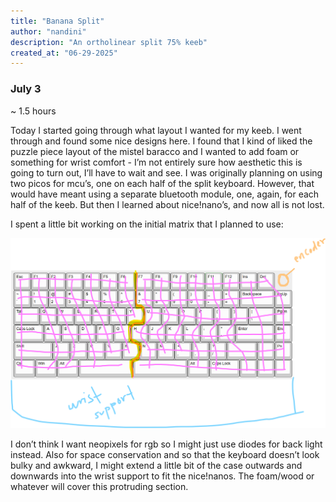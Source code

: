```yaml
---
title: "Banana Split"
author: "nandini"
description: "An ortholinear split 75% keeb"
created_at: "06-29-2025"
---
```


### July 3

~ 1.5 hours

Today I started going through what layout I wanted for my keeb. I went through and found some nice designs here. I found that I kind of liked the puzzle piece layout of the mistel baracco and I wanted to add foam or something for wrist comfort - I’m not entirely sure how aesthetic this is going to turn out, I’ll have to wait and see. I was originally planning on using two picos for mcu’s, one on each half of the split keyboard. However, that would have meant using a separate bluetooth module, one, again, for each half of the keeb. But then I learned about nice!nano’s, and now all is not lost. 

I spent a little bit working on the initial matrix that I planned to use:

![Sketch:](images/sketch.png)

I don’t think I want neopixels for rgb so I might just use diodes for back light instead. Also for space conservation and so that the keyboard doesn’t look bulky and awkward, I might extend a little bit of the case outwards and downwards into the wrist support to fit the nice!nanos. The foam/wood or whatever will cover this protruding section.